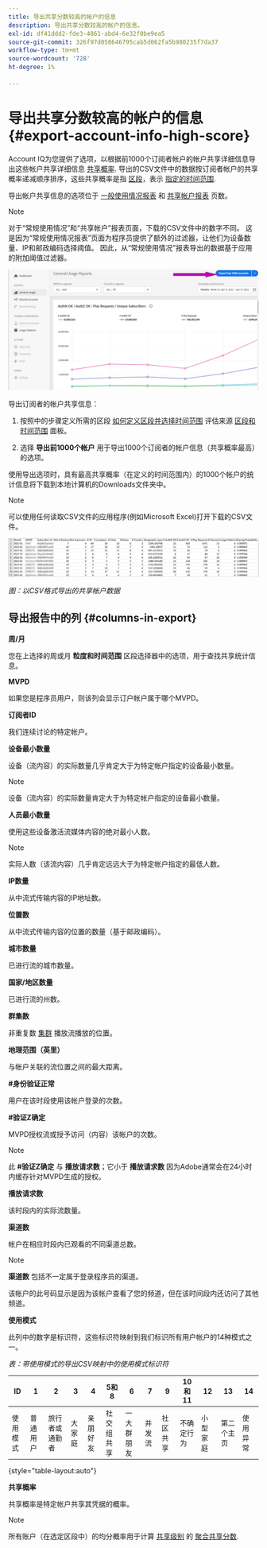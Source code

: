 ```yaml
---
title: 导出共享分数较高的帐户的信息
description: 导出共享分数较高的帐户的信息。
exl-id: df41ddd2-fde3-4861-abd4-6e32f0be9ea5
source-git-commit: 326f97d058646795cab5d062fa5b980235f7da37
workflow-type: tm+mt
source-wordcount: '728'
ht-degree: 1%

---
```


# 导出共享分数较高的帐户的信息 {#export-account-info-high-score}

Account IQ为您提供了选项，以根据前1000个订阅者帐户的帐户共享详细信息导出这些帐户共享详细信息 [共享概率](/help/AccountIQ/product-concepts.md#account-sharing-probability-def). 导出的CSV文件中的数据按订阅者帐户的共享概率递减顺序排序，这些共享概率是指 [区段](/help/AccountIQ/product-concepts.md#segment-def)，表示 [指定的时间范围](/help/AccountIQ/product-concepts.md#time-frame-def).

导出帐户共享信息的选项位于 [一般使用情况报表](/help/AccountIQ/general-usage-reports.md) 和 [共享帐户报表](/help/AccountIQ/shared-acc-reports.md) 页数。

>[!NOTE]
>
>对于“常规使用情况”和“共享帐户”报表页面，下载的CSV文件中的数字不同。 这是因为“常规使用情况报表”页面为程序员提供了额外的过滤器，让他们为设备数量、IP和邮政编码选择阈值。 因此，从“常规使用情况”报表导出的数据基于应用的附加阈值过滤器。

![一般用法中的导出选项](assets/export.png)

导出订阅者的帐户共享信息：

1. 按照中的步骤定义所需的区段 [如何定义区段并选择时间范围](/help/AccountIQ/howto-select-segment-timeframe.md) 评估来源 [区段和时间范围](/help/AccountIQ/segments-timeframe.md) 面板。

1. 选择 **导出前1000个帐户** 用于导出1000个订阅者的帐户信息（共享概率最高）的选项。

使用导出选项时，具有最高共享概率（在定义的时间范围内）的1000个帐户的统计信息将下载到本地计算机的Downloads文件夹中。

>[!NOTE]
>
>可以使用任何读取CSV文件的应用程序(例如Microsoft Excel)打开下载的CSV文件。

![以csv格式导出数据](assets/exported-csv.png)

*图：以CSV格式导出的共享帐户数据*

## 导出报告中的列 {#columns-in-export}

**周/月**

您在上选择的周或月 **粒度和时间范围** 区段选择器中的选项，用于查找共享统计信息。

**MVPD**

如果您是程序员用户，则该列会显示订户帐户属于哪个MVPD。

**订阅者ID**

我们连续讨论的特定帐户。

**设备最小数量**

设备（流内容）的实际数量几乎肯定大于为特定帐户指定的设备最小数量。

>[!NOTE]
>
>设备（流内容）的实际数量肯定大于为特定帐户指定的设备最小数量。

**人员最小数量**

使用这些设备激活流媒体内容的绝对最小人数。

>[!NOTE]
>
>实际人数（该流内容）几乎肯定远远大于为特定帐户指定的最低人数。

**IP数量**

从中流式传输内容的IP地址数。

**位置数**

从中流式传输内容的位置的数量（基于邮政编码）。

**城市数量**

已进行流的城市数量。

**国家/地区数量**

已进行流的州数。

**群集数**

非重复数 [集群](/help/AccountIQ/product-concepts.md#cluster-def) 播放流播放的位置。

**地理范围（英里）**

与帐户关联的流位置之间的最大距离。

**#身份验证正常**

用户在该时段使用该帐户登录的次数。

**#验证Z确定**

MVPD授权流或授予访问（内容）该帐户的次数。

>[!NOTE]
>
>此 **#验证Z确定** 与 **播放请求数**；它小于 **播放请求数** 因为Adobe通常会在24小时内缓存针对MVPD生成的授权。

**播放请求数**

该时段内的实际流数量。

**渠道数**

帐户在相应时段内已观看的不同渠道总数。

>[!NOTE]
>
>**渠道数** 包括不一定属于登录程序员的渠道。
>
>该帐户的此号码显示是因为该帐户查看了您的频道，但在该时间段内还访问了其他频道。

**使用模式**

此列中的数字是标识符，这些标识符映射到我们标识所有用户帐户的14种模式之一。

*表：带使用模式的导出CSV映射中的使用模式标识符*

| ID | 1 | 2 | 3 | 4 | 5和8 | 6 | 7 | 9 | 10和11 | 12 | 13 | 14 |
|---|---|---|---|---|---|---|---|---|---|---|---|---|
| 使用模式 | 普通用户 | 旅行者或通勤者 | 大家庭 | 亲朋好友 | 社交组共享 | 一大群朋友 | 并发流 | 社区共享 | 不确定行为 | 小型家庭 | 第二个主页 | 使用异常 |

{style="table-layout:auto"}

**共享概率**

共享概率是特定帐户共享其凭据的概率。

>[!NOTE]
>
> 所有账户（在选定区段中）的均分概率用于计算 [共享级别](/help/AccountIQ/dashboard.md#sharing-level) 的 [聚合共享分数](/help/AccountIQ/dashboard.md#aggregated-sharing).
